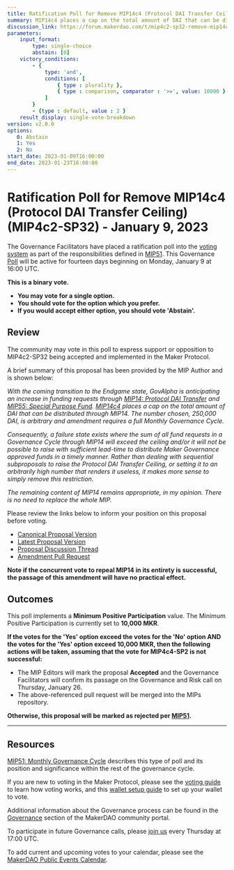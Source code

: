 ```yaml
---
title: Ratification Poll for Remove MIP14c4 (Protocol DAI Transfer Ceiling) (MIP4c2-SP32) - January 9, 2023
summary: MIP14c4 places a cap on the total amount of DAI that can be distributed through MIP14. Rather than dealing with sequential subproposals to raise the Protocol DAI Transfer Ceiling, or setting it to an arbitrarily high number that renders it useless, it makes more sense to simply remove this restriction.
discussion_link: https://forum.makerdao.com/t/mip4c2-sp32-remove-mip14c4-protocol-dai-transfer-ceiling/19093
parameters:
    input_format:
        type: single-choice
        abstain: [0]
    victory_conditions:
        - {
            type: 'and',
            conditions: [
                { type : plurality },
                { type : comparison, comparator : '>=', value: 10000 }
            ]
        }
        - {type : default, value : 2 }
    result_display: single-vote-breakdown
version: v2.0.0
options:
   0: Abstain
   1: Yes
   2: No
start_date: 2023-01-09T16:00:00
end_date: 2023-01-23T16:00:00
---
```

# Ratification Poll for Remove MIP14c4 (Protocol DAI Transfer Ceiling) (MIP4c2-SP32) - January 9, 2023

The Governance Facilitators have placed a ratification poll into the [voting system](https://vote.makerdao.com/polling) as part of the responsibilities defined in [MIP51](https://mips.makerdao.com/mips/details/MIP51). This Governance [Poll](https://community-development.makerdao.com/en/learn/governance/on-chain-gov) will be active for fourteen days beginning on Monday, January 9 at 16:00 UTC.

**This is a binary vote.**
- **You may vote for a single option.**
- **You should vote for the option which you prefer.**
- **If you would accept either option, you should vote 'Abstain'.**

## Review

The community may vote in this poll to express support or opposition to MIP4c2-SP32 being accepted and implemented in the Maker Protocol.

A brief summary of this proposal has been provided by the MIP Author and is shown below:

*With the coming transition to the Endgame state, GovAlpha is anticipating an increase in funding requests through [MIP14: Protocol DAI Transfer](https://mips.makerdao.com/mips/details/MIP14) and [MIP55: Special Purpose Fund](https://mips.makerdao.com/mips/details/MIP55). [MIP14c4](https://mips.makerdao.com/mips/details/MIP14#MIP14c4) places a cap on the total amount of DAI that can be distributed through MIP14. The number chosen, 250,000 DAI, is arbitrary and amendment requires a full Monthly Governance Cycle.*

*Consequently, a failure state exists where the sum of all fund requests in a Governance Cycle through MIP14 will exceed the ceiling and/or it will not be possible to raise with sufficient lead-time to distribute Maker Governance approved funds in a timely manner. Rather than dealing with sequential subproposals to raise the Protocol DAI Transfer Ceiling, or setting it to an arbitrarily high number that renders it useless, it makes more sense to simply remove this restriction.*

*The remaining content of MIP14 remains appropriate, in my opinion. There is no need to replace the whole MIP.*

Please review the links below to inform your position on this proposal before voting.
* [Canonical Proposal Version](https://github.com/makerdao/mips/blob/ef0eda445eaacdb4409cf258b381eb944ad71c9a/MIP4/MIP4c2-Subproposals/MIP4c2-SP32.md)
* [Latest Proposal Version](https://mips.makerdao.com/mips/details/MIP4c2SP32)
* [Proposal Discussion Thread](https://forum.makerdao.com/t/mip4c2-sp32-remove-mip14c4-protocol-dai-transfer-ceiling/19093)
* [Amendment Pull Request](https://github.com/makerdao/mips/pull/726)

**Note if the concurrent vote to repeal MIP14 in its entirety is successful, the passage of this amendment will have no practical effect.**

## Outcomes

This poll implements a **Minimum Positive Participation** value. The Minimum Positive Participation is currently set to **10,000 MKR**.

**If the votes for the 'Yes' option exceed the votes for the 'No' option AND the votes for the 'Yes' option exceed 10,000 MKR, then the following actions will be taken, assuming that the vote for MIP4c4-SP2 is not successful:**
* The MIP Editors will mark the proposal **Accepted** and the Governance Facilitators will confirm its passage on the Governance and Risk call on Thursday, January 26.
* The above-referenced pull request will be merged into the MIPs repository.

**Otherwise, this proposal will be marked as rejected per [MIP51](https://mips.makerdao.com/mips/details/MIP51#mip51c2-ratification-poll).**

---

## Resources

[MIP51: Monthly Governance Cycle](https://mips.makerdao.com/mips/details/MIP51) describes this type of poll and its position and significance within the rest of the governance cycle.

If you are new to voting in the Maker Protocol, please see the [voting guide](https://community-development.makerdao.com/en/learn/governance/how-voting-works/) to learn how voting works, and this [wallet setup guide](https://community-development.makerdao.com/en/learn/governance/voting-setup/) to set up your wallet to vote.

Additional information about the Governance process can be found in the [Governance](https://community-development.makerdao.com/en/learn/governance) section of the MakerDAO community portal.

To participate in future Governance calls, please [join us](https://github.com/makerdao/community/tree/master/governance/governance-and-risk-meetings) every Thursday at 17:00 UTC.

To add current and upcoming votes to your calendar, please see the [MakerDAO Public Events Calendar](https://calendar.google.com/calendar/embed?src=makerdao.com_3efhm2ghipksegl009ktniomdk%40group.calendar.google.com&ctz=UTC&mode=week&showCalendars=0&showPrint=0).




